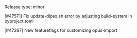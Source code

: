 Release type: minor

[#47571] Fix update-dipex.sh error by adjusting build-system in pyproject.toml

[#47267] New featureflags for customizing opus-import
